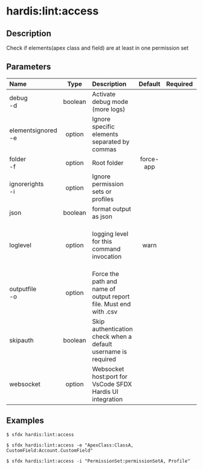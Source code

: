 <!-- This file has been generated with command 'sfdx hardis:doc:plugin:generate'. Please do not update it manually or it may be overwritten -->
# hardis:lint:access

## Description

Check if elements(apex class and field) are at least in one permission set

## Parameters

|Name|Type|Description|Default|Required|Options|
|:---|:--:|:----------|:-----:|:------:|:-----:|
|debug<br/>-d|boolean|Activate debug mode (more logs)||||
|elementsignored<br/>-e|option|Ignore specific elements separated by commas||||
|folder<br/>-f|option|Root folder|force-app|||
|ignorerights<br/>-i|option|Ignore permission sets or profiles||||
|json|boolean|format output as json||||
|loglevel|option|logging level for this command invocation|warn||trace<br/>debug<br/>info<br/>warn<br/>error<br/>fatal|
|outputfile<br/>-o|option|Force the path and name of output report file. Must end with .csv||||
|skipauth|boolean|Skip authentication check when a default username is required||||
|websocket|option|Websocket host:port for VsCode SFDX Hardis UI integration||||

## Examples

```shell
$ sfdx hardis:lint:access
```

```shell
$ sfdx hardis:lint:access -e "ApexClass:ClassA, CustomField:Account.CustomField"
```

```shell
$ sfdx hardis:lint:access -i "PermissionSet:permissionSetA, Profile"
```


